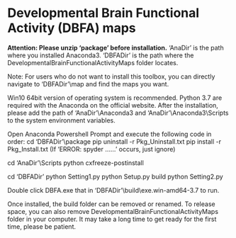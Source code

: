 # Developmental Brain Functional Activity (DBFA) maps

**Attention: Please unzip ‘package’ before installation.**
‘AnaDir’ is the path where you installed Anaconda3. 
‘DBFADir’ is the path where the DevelopmentalBrainFunctionalActivityMaps folder locates. 

Note: For users who do not want to install this toolbox, you can directly navigate to ‘DBFADir’\map and find the maps you want. 

Win10 64bit version of operating system is recommended. Python 3.7 are required with the Anaconda on the official website. After the installation, please add the path of ‘AnaDir’\Anaconda3 and ‘AnaDir’\Anaconda3\Scripts to the system environment variables. 

Open Anaconda Powershell Prompt and execute the following code in order: 
cd ‘DBFADir’\package
pip uninstall -r Pkg_Uninstall.txt
pip install -r Pkg_Install.txt (If ‘ERROR: spyder ……’ occurs, just ignore)

cd ‘AnaDir’\Scripts
python cxfreeze-postinstall

cd ‘DBFADir’
python Setting1.py
python Setup.py build
python Setting2.py

Double click DBFA.exe that in ‘DBFADir’\build\exe.win-amd64-3.7 to run. 

Once installed, the build folder can be removed or renamed. To release space, you can also remove DevelopmentalBrainFunctionalActivityMaps folder in your computer. It may take a long time to get ready for the first time, please be patient. 
